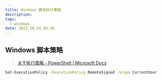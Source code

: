 ```yaml
---
title: Windows 脚本执行策略
description: 
tags:
  - windows
date: 2022-10-24 10:36
---
```


## Windows 脚本策略

> [关于执行策略 - PowerShell | Microsoft Docs](https://docs.microsoft.com/zh-cn/powershell/module/microsoft.powershell.core/about/about_execution_policies)
  
```bash
Set-ExecutionPolicy -ExecutionPolicy RemoteSigned -Scope CurrentUser
```
